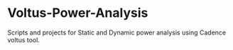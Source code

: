 # Voltus-Power-Analysis
Scripts and projects for Static and Dynamic power analysis using Cadence voltus tool.
